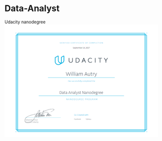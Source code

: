 # Data-Analyst
Udacity nanodegree
![alt text](https://github.com/CaelumAudio/Data-Analyst/blob/master/nanoDegree.PNG)
